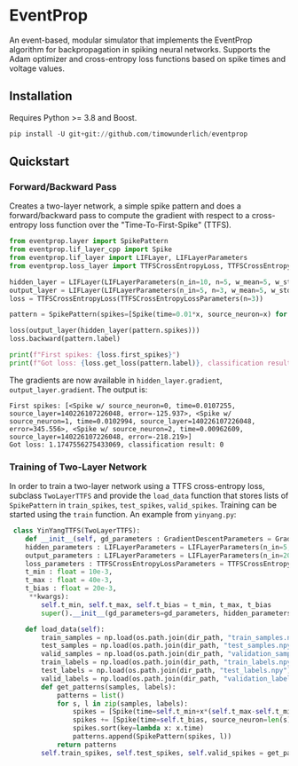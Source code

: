 # EventProp
An event-based, modular simulator that implements the EventProp algorithm for backpropagation in spiking neural networks.
Supports the Adam optimizer and cross-entropy loss functions based on spike times and voltage values.

## Installation
Requires Python >= 3.8 and Boost.
```python
pip install -U git+git://github.com/timowunderlich/eventprop
```

## Quickstart
### Forward/Backward Pass
Creates a two-layer network, a simple spike pattern and does a forward/backward pass to compute the gradient with respect to a cross-entropy loss function over the "Time-To-First-Spike" (TTFS).
```python
from eventprop.layer import SpikePattern
from eventprop.lif_layer_cpp import Spike
from eventprop.lif_layer import LIFLayer, LIFLayerParameters
from eventprop.loss_layer import TTFSCrossEntropyLoss, TTFSCrossEntropyLossParameters

hidden_layer = LIFLayer(LIFLayerParameters(n_in=10, n=5, w_mean=5, w_std=1))
output_layer = LIFLayer(LIFLayerParameters(n_in=5, n=3, w_mean=5, w_std=1))
loss = TTFSCrossEntropyLoss(TTFSCrossEntropyLossParameters(n=3))

pattern = SpikePattern(spikes=[Spike(time=0.01*x, source_neuron=x) for x in range(10)], label=1)

loss(output_layer(hidden_layer(pattern.spikes)))
loss.backward(pattern.label)

print(f"First spikes: {loss.first_spikes}")
print(f"Got loss: {loss.get_loss(pattern.label)}, classification result: {loss.get_classification_result(pattern.label)}")

```
The gradients are now available in `hidden_layer.gradient`, `output_layer.gradient`. The output is:
```
First spikes: [<Spike w/ source_neuron=0, time=0.0107255, source_layer=140226107226048, error=-125.937>, <Spike w/ source_neuron=1, time=0.0102994, source_layer=140226107226048, error=345.556>, <Spike w/ source_neuron=2, time=0.00962609, source_layer=140226107226048, error=-218.219>]
Got loss: 1.1747556275433069, classification result: 0
```

### Training of Two-Layer Network
In order to train a two-layer network using a TTFS cross-entropy loss, subclass `TwoLayerTTFS` and provide the `load_data` function that stores lists of `SpikePattern` in `train_spikes`, `test_spikes`, `valid_spikes`.
Training can be started using the `train` function.
An example from `yinyang.py`:
```python
 class YinYangTTFS(TwoLayerTTFS):
    def __init__(self, gd_parameters : GradientDescentParameters = GradientDescentParameters(batch_size=200, iterations=10000, lr=0.01, gradient_clip=None),
    hidden_parameters : LIFLayerParameters = LIFLayerParameters(n_in=5, n=200, w_mean=2, w_std=1, tau_mem=20e-3, tau_syn=5e-3),
    output_parameters : LIFLayerParameters = LIFLayerParameters(n_in=200, n=3, w_mean=0.4, w_std=0.4, tau_mem=20e-3, tau_syn=5e-3),
    loss_parameters : TTFSCrossEntropyLossParameters = TTFSCrossEntropyLossParameters(n=3),
    t_min : float = 10e-3,
    t_max : float = 40e-3,
    t_bias : float = 20e-3,
     **kwargs):
        self.t_min, self.t_max, self.t_bias = t_min, t_max, t_bias
        super().__init__(gd_parameters=gd_parameters, hidden_parameters=hidden_parameters, output_parameters=output_parameters, loss_parameters=loss_parameters, **kwargs)

    def load_data(self):
        train_samples = np.load(os.path.join(dir_path, "train_samples.npy"))
        test_samples = np.load(os.path.join(dir_path, "test_samples.npy"))
        valid_samples = np.load(os.path.join(dir_path, "validation_samples.npy"))
        train_labels = np.load(os.path.join(dir_path, "train_labels.npy"))
        test_labels = np.load(os.path.join(dir_path, "test_labels.npy"))
        valid_labels = np.load(os.path.join(dir_path, "validation_labels.npy"))
        def get_patterns(samples, labels):
            patterns = list()
            for s, l in zip(samples, labels):
                spikes = [Spike(time=self.t_min+x*(self.t_max-self.t_min), source_neuron=idx) for idx, x in enumerate(s)]
                spikes += [Spike(time=self.t_bias, source_neuron=len(s))]
                spikes.sort(key=lambda x: x.time)
                patterns.append(SpikePattern(spikes, l))
            return patterns
        self.train_spikes, self.test_spikes, self.valid_spikes = get_patterns(train_samples, train_labels), get_patterns(test_samples, test_labels), get_patterns(valid_samples, valid_labels)
```
